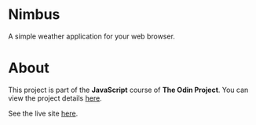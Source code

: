 # Nimbus
A simple weather application for your web browser.

# About
This project is part of the **JavaScript** course of **The Odin Project**. You can view the project details [here](https://www.theodinproject.com/courses/javascript/lessons/weather-app).

See the live site [here](https://azriellep.github.io/nimbus/).

